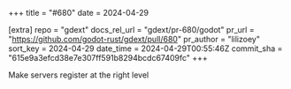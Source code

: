 +++
title = "#680"
date = 2024-04-29

[extra]
repo = "gdext"
docs_rel_url = "gdext/pr-680/godot"
pr_url = "https://github.com/godot-rust/gdext/pull/680"
pr_author = "lilizoey"
sort_key = 2024-04-29
date_time = 2024-04-29T00:55:46Z
commit_sha = "615e9a3efcd38e7e307ff591b8294bcdc67409fc"
+++

Make servers register at the right level
